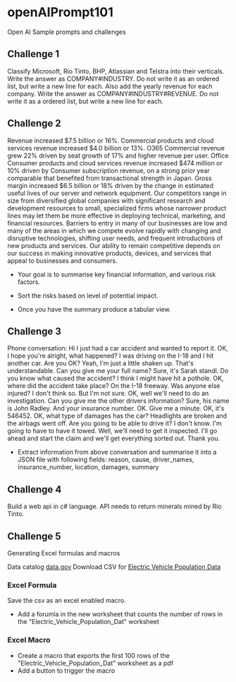 # openAIPrompt101
Open AI Sample prompts and challenges

## Challenge 1

Classify Microsoft, Rio Tinto, BHP, Atlassian and Telstra into their verticals. 
Write the answer as COMPANY#INDUSTRY. Do not write it as an ordered list, but write a new line for each. 
Also add the yearly revenue for each company. Write the answer as COMPANY#INDUSTRY#REVENUE. Do not write it as a ordered list, but write a new line for each.


## Challenge 2


Revenue increased $7.5 billion or 16%. Commercial products and cloud services revenue increased $4.0 billion or 13%. O365 Commercial revenue grew 22% driven by seat growth of 17% and higher revenue per user. Office Consumer products and cloud services revenue increased $474 million or 10% driven by Consumer subscription revenue, on a strong prior year comparable that benefited from transactional strength in Japan. Gross margin increased $6.5 billion or 18% driven by the change in estimated useful lives of our server and network equipment. 
Our competitors range in size from diversified global companies with significant research and development resources to small, specialized firms whose narrower product lines may let them be more effective in deploying technical, marketing, and financial resources. Barriers to entry in many of our businesses are low and many of the areas in which we compete evolve rapidly with changing and disruptive technologies, shifting user needs, and frequent introductions of new products and services. Our ability to remain competitive depends on our success in making innovative products, devices, and services that appeal to businesses and consumers.

- Your goal is to summarise key financial information, and various risk factors.

- Sort the risks based on level of potential impact.

- Once you have the summary produce a tabular view.

## Challenge 3

Phone conversation: Hi I just had a car accident and wanted to report it. OK, I hope you're alright, what happened? I was driving on the I-18 and I hit another car. Are you OK? Yeah, I'm just a little shaken up. That's understandable. Can you give me your full name? Sure, it's Sarah standl. Do you know what caused the accident? I think I might have hit a pothole. OK, where did the accident take place? On the I-18 freeway. Was anyone else injured? I don't think so. But I'm not sure. OK, well we'll need to do an investigation. Can you give me the other drivers information? Sure, his name is John Radley. And your insurance number. OK. Give me a minute. OK, it's 546452. OK, what type of damages has the car? Headlights are broken and the airbags went off. Are you going to be able to drive it? I don't know. I'm going to have to have it towed. Well, we'll need to get it inspected. I'll go ahead and start the claim and we'll get everything sorted out. Thank you. 


- Extract information from above conversation and summarise it into a JSON file with following fields:
reason, cause, driver_names, insurance_number, location, damages, summary


## Challenge 4
Build a web api in c# language. API needs to return minerals mined by Rio Tinto. 


## Challenge 5
Generating Excel formulas and macros

Data catalog [data.gov](https://catalog.data.gov/dataset/?res_format=CSV)
Download CSV for [Electric Vehicle Population Data](https://catalog.data.gov/dataset/electric-vehicle-population-data)

### Excel Formula

Save the csv as an excel enabled macro.

- Add a forumla in the new worksheet that counts the number of rows in the "Electric_Vehicle_Population_Dat" worksheet

### Excel Macro
- Create a macro that exports the first 100 rows of the "Electric_Vehicle_Population_Dat" worksheet as a pdf
- Add a button to trigger the macro
